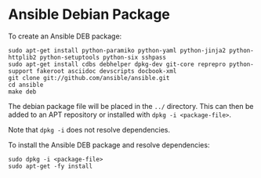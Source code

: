 Ansible Debian Package
======================

To create an Ansible DEB package:

    sudo apt-get install python-paramiko python-yaml python-jinja2 python-httplib2 python-setuptools python-six sshpass
    sudo apt-get install cdbs debhelper dpkg-dev git-core reprepro python-support fakeroot asciidoc devscripts docbook-xml
    git clone git://github.com/ansible/ansible.git
    cd ansible
    make deb

The debian package file will be placed in the `../` directory. This can then be added to an APT repository or installed with `dpkg -i <package-file>`.

Note that `dpkg -i` does not resolve dependencies.

To install the Ansible DEB package and resolve dependencies:

    sudo dpkg -i <package-file>
    sudo apt-get -fy install

